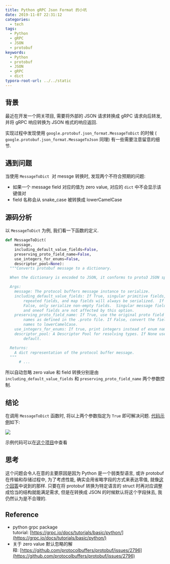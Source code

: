 ```yaml
---
title: Python gRPC Json Format 的小坑
date: 2019-11-07 22:31:12
categories:
  - tech
tags:
  - Python
  - gRPC
  - JSON
  - protobuf
keywords:
  - Python
  - protobuf
  - JSON
  - gRPC
  - dict
typora-root-url: ../../static
---
```

## 背景

最近在开发一个网关项目, 需要将外部的 JSON 请求转换成 gRPC 请求向后转发, 并将 gRPC 响应转换为 JSON 格式的响应返回.

实现过程中发现使用 `google.protobuf.json_format.MessageToDict` 的时候 ( `google.protobuf.json_format.MessageToJson` 同理) 有一些需要注意留意的细节.

## 遇到问题

当使用 `MessageToDict`  对 messge 转换时, 发现两个不符合预期的问题:

- 如果一个 message field 对应的值为 zero value, 对应的 `dict` 中不会显示该键值对
- field 名称会从 snake_case 被转换成 lowerCamelCase

## 源码分析

以 `MessageToDict` 为例, 我们看一下函数的定义.

```python
def MessageToDict(
    message,
    including_default_value_fields=False,
    preserving_proto_field_name=False,
    use_integers_for_enums=False,
    descriptor_pool=None):
  """Converts protobuf message to a dictionary.

  When the dictionary is encoded to JSON, it conforms to proto3 JSON spec.

  Args:
    message: The protocol buffers message instance to serialize.
    including_default_value_fields: If True, singular primitive fields,
        repeated fields, and map fields will always be serialized.  If
        False, only serialize non-empty fields.  Singular message fields
        and oneof fields are not affected by this option.
    preserving_proto_field_name: If True, use the original proto field
        names as defined in the .proto file. If False, convert the field
        names to lowerCamelCase.
    use_integers_for_enums: If true, print integers instead of enum names.
    descriptor_pool: A Descriptor Pool for resolving types. If None use the
        default.

  Returns:
    A dict representation of the protocol buffer message.
  """
      # ...
```

所以自动忽略 zero value 和 field 转换分别是由 `including_default_value_fields` 和 `preserving_proto_field_name` 两个参数控制.

## 结论

在调用 `MessageToDict` 函数时, 将以上两个参数指定为 `True` 即可解决问题. [代码示例](https://github.com/jtr109/zero-value-in-protos/blob/master/example.ipynb)如下:

![](1570964227734-2317f63a-ba36-476a-8a80-58947a84aac4.png)

示例代码可以在[这个项目](https://github.com/jtr109/zero-value-in-protos)中查看

## 思考

这个问题会令人在意的主要原因是因为 Python 是一个弱类型语言, 或许 protobuf 在传输和存储过程中, 为了考虑性能, 确实会用省略字段的方式来表达零值, 就像[这个回答](https://github.com/protocolbuffers/protobuf/issues/2796#issuecomment-284872746)中说到的那样. 只要在将 protobuf 转换为特定语言的 struct 时再对应调整成恰当的结构就能满足需求, 但是在转换成 JSON 的时候默认将这个字段抹去, 我仍然认为是不合理的.

## Reference

- python grpc package tutorial: [https://grpc.io/docs/tutorials/basic/python/](https://grpc.io/docs/tutorials/basic/python/)
- 关于 zero value 默认忽略的解释: [https://github.com/protocolbuffers/protobuf/issues/2796](https://github.com/protocolbuffers/protobuf/issues/2796)
